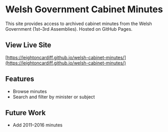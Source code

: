 # Welsh Government Cabinet Minutes

This site provides access to archived cabinet minutes from the Welsh Government (1st–3rd Assemblies). Hosted on GitHub Pages.

## View Live Site
[https://leightoncardiff.github.io/welsh-cabinet-minutes/](https://leightoncardiff.github.io/welsh-cabinet-minutes/)

## Features
- Browse minutes
- Search and filter by minister or subject

## Future Work
- Add 2011–2016 minutes
